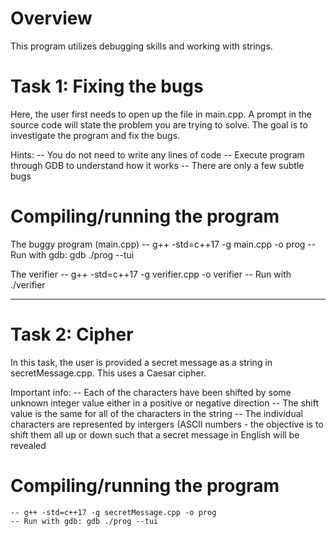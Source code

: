 # Overview 

This program utilizes debugging skills and working with strings. 

# Task 1: Fixing the bugs

Here, the user first needs to open up the file in main.cpp. A prompt in the source code will state the problem you are trying to solve. The goal is to investigate the program 
and fix the bugs. 

Hints: 
  -- You do not need to write any lines of code 
  -- Execute program through GDB to understand how it works 
  -- There are only a few subtle bugs 
 
# Compiling/running the program 

The buggy program (main.cpp)
  -- g++ -std=c++17 -g main.cpp -o prog
  -- Run with gdb: gdb ./prog --tui
  
The verifier 
  -- g++ -std=c++17 -g verifier.cpp -o verifier
  -- Run with ./verifier
  
----
  
# Task 2: Cipher 

In this task, the user is provided a secret message as a string in secretMessage.cpp. This uses a Caesar cipher. 

Important info: 
  -- Each of the characters have been shifted by some unknown integer value either in a positive or negative direction 
  -- The shift value is the same for all of the characters in the string 
  -- The individual characters are represented by intergers (ASCII numbers - the objective is to shift them all up or down such that a secret message in English will 
  be revealed 
  
# Compiling/running the program 

    -- g++ -std=c++17 -g secretMessage.cpp -o prog
    -- Run with gdb: gdb ./prog --tui 
  
  
